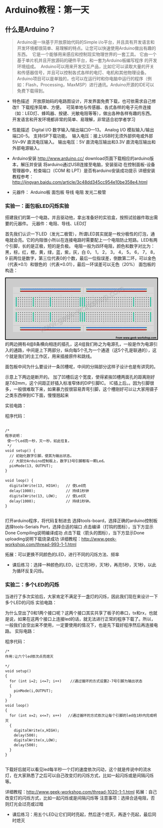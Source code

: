 # Arduino教程：第一天

## 什么是Arduino？  

> Arduino是一块基于开放原始代码的Simple i/o平台，并且具有开发语言和开发环境都很简单、易理解的特点。让您可以快速使用Arduino做出有趣的东西。 
它是一个能够用来感应和控制现实物理世界的一套工具。 它由一个基于单片机并且开放源码的硬件平台，和一套为Arduino板编写程序 的开发环境组成。 
Arduino可以用来开发交互产品，比如它可以读取大量的开关和传感器信号，并且可以控制各式各样的电灯、电机和其他物理设备。Arduino项目可以是单独的，也可以在运行时和你电脑中运行的程序（例如：Flash，Processing，MaxMSP）进行通讯。Arduino开源的IDE可以免费下载得到。


- 特色描述  
开放原始码的电路图设计，开发界面免费下载，也可依需求自己修改!! 
下载程序简单、方便。 
可简单地与传感器、各式各样的电子元件连接（如：LED灯、蜂鸣器、按键、光敏电阻等等），做出各种各样有趣的东西。 
开发语言和开发环境都非常的简单、易理解，非常适合初学者学习

- 性能描述 
Digital I/O 数字输入/输出端口0—13。
Analog I/O 模拟输入/输出端口0-5。
支持ISP下载功能。 
输入电压：接上USB时无须外部供电或外部5V~9V 直流电压输入。
输出电压：5V 直流电压输出和3.3V 直流电压输出和外部电源输入。

- Arduino安装
http://www.arduino.cc/  download页面下载相应的arduino版本，解压并安装
将arduino通过USB连接至电脑，安装驱动
在控制面板-设备管理器中，检查端口（COM 和 LPT）是否有arduino安装成功提示
详细安装教程参考：http://jingyan.baidu.com/article/3c48dd345cc954e10be358e4.html

- 元器件：
Arduino板
面包板
导线
电阻
发光二极管


### 实验一：面包板LED闪烁实验
搭建我们的第一个电路，并且驱动他，拿出准备好的实验盒，按照试验器件取出需要的元器件。
元器件：电阻、导线、LED灯

首先我们认识一下LED（发光二极管），所谓LED其实就是一枚分极性的灯泡，通电就会亮。它的内阻很小所以在连接电路时需要配上一个电阻防止短路。LED有两个引脚，长的是正极，短的是负极。
电阻一般为四环电阻，颜色和数字对比为：
黑，棕，红，橙，黄，绿，蓝，紫，灰，白
0，	1， 2， 3， 4， 5， 6， 7， 8， 9
前两位是数字，第三位代表0的个数，最后一位指误差，倒数第二环，可以金色（代表×0.1）和银色的（代表×0.01），最后一环误差可以无色（20%）
面包板的构造：

![arduino-day1-1-The structure-of-the-bread-plate](https://github.com/Tangchen329/ArduinoCourse/blob/master/chapter1/image/arduino-day1-1-The%20structure-of-the-bread-plate.png)
的两边拥有4组8条横向相连的插孔，这4组我们称之为电源孔，一般是作为电源引入的通路，中间是上下两部分，纵向每5个孔为一个通道（这5个孔是联通的），这个就是我们的主工作区，用来插接原件和跳线。

面包板中间为什么要设计一条凹槽呢，中间的分隔部分这样子设计也是有讲究的。

示意上下两边是断开的。
加了凹槽后这个宽度，使得紧挨凹槽两面孔的距离刚好是7.62mm，这个间距正好插入标准窄体的DIP引脚IC。
IC插上后。。因为引脚很多，一般很难取下来，如果暴力拔很容易弄弯引脚，这个槽刚好可以让大家用镊子之类东西伸到IC下面，慢慢翘起来

实验电路：

程序代码：
```

/*
程序说明： 
 使一个Led亮一秒，灭一秒，如此往复。
 */
void setup() {                
  // 初始化数字引脚，使其为输出状态。
  // 大部分Arduino控制板上，数字13号引脚都有一颗Led。
  pinMode(13, OUTPUT);     
}
 
void loop() {
  digitalWrite(13, HIGH);   // 使Led亮
  delay(1000);              // 持续1秒钟
  digitalWrite(13, LOW);    // 使Led灭
  delay(1000);              // 持续1秒钟。
}


```
打开arduino程序，将代码复制进去
选择tools-board，选择正确的arduino控制板
选择tools-Serials Port，选择合适的端口
点击编译（打钩的图标），当下方显示Done Compiling说明编译成功
点击下载（箭头的图标），当下方显示Done uploading说明下载烧录成功
详细教程：http://www.geek-workshop.com/thread-993-1-1.html

拓展：可以更换不同颜色的LED，进行不同的闪烁方法、频率
- 课后练习：选择一种颜色的LED，让它亮3秒，灭1秒，再亮5秒，灭1秒，以此为循环反复闪烁。

### 实验二：多个LED的闪烁
当进行了多次实验后，大家肯定不满足于一盏灯的闪烁，因此我们现在来设计一下多个LED的闪烁
实验电路：

为什么空出了0和1两个接口呢？这两个接口其实共享了板子的串口，tx和rx，也就是说，如果在这两个接口上连接led的话，就无法进行正常的程序下载了。所以，一般我们会空出来不使用，一定要使用的情况下，也是先下载好程序然后再连接电路。
实际电路：

程序代码：
```
/*
作用:让六个led依次点亮熄灭

*/
void setup()
{
  for (int i=2; i<=7; i++)    //通过循环的方式设置2-7号引脚为输出状态
  {
    pinMode(i,OUTPUT);
  }
}
void loop()
{
  for (int x=2; x<=7; x++)   //通过循环的方式依次让每个引脚的led在1秒内完成明灭
  {
    digitalWrite(x,HIGH);
    delay(500);
    digitalWrite(x,LOW);
    delay(500);
  }
}


```
下载好后就可以看见led每半秒一个灯的速度依次闪动，这个就是传说中的流水灯，在大家熟悉了之后可以自己改变灯的闪烁方式，比如一起闪烁或是间隔闪烁等。

详细教程：http://www.geek-workshop.com/thread-1020-1-1.html
拓展：自己改变灯的闪烁方式，比如一起闪烁或是间隔闪烁等
注意事项：选择合适电阻，否则灯光会过亮或过暗

- 课后练习：用五个LED让它们同时亮起，然后逐个熄灭，再逐个亮起，最后同时熄灭
